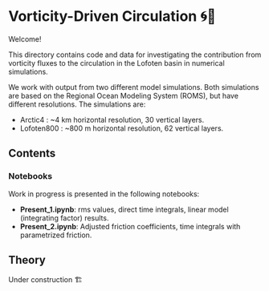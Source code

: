 # Vorticity-Driven Circulation 🌀🌊
Welcome! 

This directory contains code and data for investigating the contribution from vorticity fluxes to the circulation in the Lofoten basin in numerical simulations. 

We work with output from two different model simulations. Both simulations are based on the Regional Ocean Modeling System (ROMS), but have different resolutions. The simulations are:
- Arctic4 : ~4 km horizontal resolution, 30 vertical layers.
- Lofoten800 : ~800 m horizontal resolution, 62 vertical layers.

## Contents
### Notebooks
Work in progress is presented in the following notebooks:
- **Present_1.ipynb**: rms values, direct time integrals, linear model (integrating factor) results.   
- **Present_2.ipynb**: Adjusted friction coefficients, time integrals with parametrized friction.

## Theory 
Under construction 🏗️